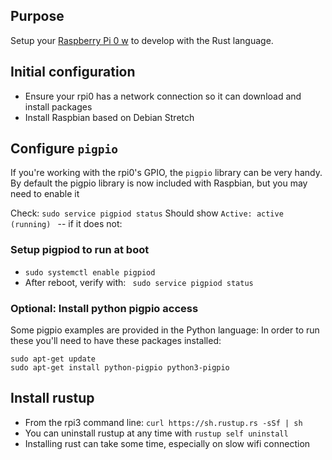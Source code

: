 ## Purpose

Setup your [Raspberry Pi 0 w](http://amzn.to/2oH8VcR) to develop with the Rust language.

## Initial configuration
- Ensure your rpi0 has a network connection so it can download and install packages
- Install Raspbian based on Debian Stretch

## Configure `pigpio`
If you're working with the rpi0's GPIO, the `pigpio` library can be very handy.
By default the pigpio library is now included with Raspbian, but you may need to enable it

Check:
`sudo service pigpiod status`
Should show `Active: active (running) ` -- if it does not:

### Setup pigpiod to run at boot
- `sudo systemctl enable pigpiod`
- After reboot, verify with: ` sudo service pigpiod status`

### Optional: Install python pigpio access
Some pigpio examples are provided in the Python language: In order to run these you'll need to have these packages installed:
```
sudo apt-get update
sudo apt-get install python-pigpio python3-pigpio
```

## Install rustup
- From the rpi3 command line: `curl https://sh.rustup.rs -sSf | sh`
- You can uninstall rustup at any time with `rustup self uninstall`
- Installing rust can take some time, especially on slow wifi connection



